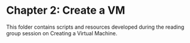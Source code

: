 # Chapter 2: Create a VM

This folder contains scripts and resources developed during the reading group session on Creating a Virtual Machine.

